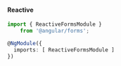 #### Reactive
``` typescript
import { ReactiveFormsModule } 
    from '@angular/forms';

@NgModule({
  imports: [ ReactiveFormsModule ]
})
```
